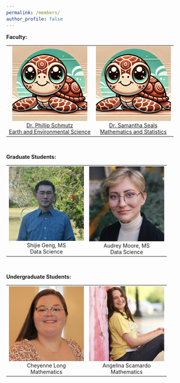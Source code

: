 ```yaml
---
permalink: /members/
author_profile: false
---
```


<b>Faculty:</b><br>

<table style="border: none; border-collapse: collapse; width: 100%;">
  <tr>
    <td style="text-align:center; border: none;">
      <img src="https://raw.githubusercontent.com/CGMlabUWF/cgmlabuwf.github.io/refs/heads/master/files/headshots/turtle.png" width="200"><br><a href="https://jpmorganlab.weebly.com/">Dr. Phillip Schmutz</a><br><a href="https://uwf.edu/hmcse/departments/earth-and-environmental-sciences/">Earth and Environmental Science</a>
    </td>
    <td style="text-align:center; border: none;">
      <img src="https://raw.githubusercontent.com/CGMlabUWF/cgmlabuwf.github.io/refs/heads/master/files/headshots/turtle.png" width="200"><br><a href="https://sealslab.github.io/">Dr. Samantha Seals</a><br> <a href="https://uwf.edu/mathstat">Mathematics and Statistics</a>
    </td>
  </tr>
</table><br>

<b>Graduate Students:</b><br>

<table style="border: none; border-collapse: collapse; width: 100%;">
  <tr>
    <td style="text-align:center; border: none;">
      <img src="https://raw.githubusercontent.com/sealslab/sealslab.github.io/refs/heads/master/files/headshots/geng_shijie.png" width="200"><br>Shijie Geng, MS<br>Data Science
    </td>
    <td style="text-align:center; border: none;">
      <img src="https://raw.githubusercontent.com/sealslab/sealslab.github.io/refs/heads/master/files/headshots/moore_audrey.jpg" width="200"><br>Audrey Moore, MS<br>Data Science
    </td>
  </tr>
</table><br>


<b>Undergraduate Students:</b><br>

<table style="border: none; border-collapse: collapse; width: 100%;">
  <tbody>
    <tr>
      <td style="text-align:center; border: none;">
        <img src="https://raw.githubusercontent.com/sealslab/sealslab.github.io/refs/heads/master/files/headshots/long_cheyenne.jpeg" width="200"><br>Cheyenne Long<br>Mathematics
      </td>
      <td style="text-align:center; border: none;">
        <img src="https://raw.githubusercontent.com/sealslab/sealslab.github.io/refs/heads/master/files/headshots/scamardo_angelina.jpg" width="200"><br>Angelina Scamardo<br>Mathematics
      </td>
    </tr>
  </tbody>
</table>


